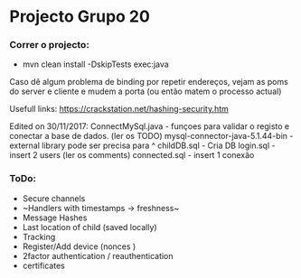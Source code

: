# Projecto Grupo 20

### Correr o projecto:
* mvn clean install -DskipTests exec:java


Caso dê algum problema de binding por repetir endereços, vejam as poms do server e cliente e mudem a porta (ou então matem o processo actual)

Usefull links:
  https://crackstation.net/hashing-security.htm
  

  
Edited on 30/11/2017:
	ConnectMySql.java - funçoes para validar o registo e conectar a base de dados. (ler os TODO)
	mysql-connector-java-5.1.44-bin - external library pode ser precisa para ^
	childDB.sql - Cria DB
	login.sql - insert 2 users (ler os comments)
	connected.sql - insert 1 conexão
	

### ToDo:
* Secure channels
* ~Handlers with timestamps -> freshness~
* Message Hashes
* Last location of child (saved locally)
* Tracking
* Register/Add device (nonces )
* 2factor authentication / reauthentication
* certificates
